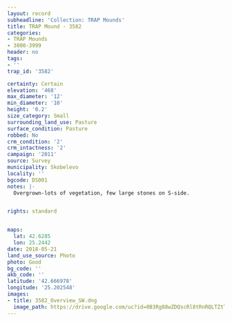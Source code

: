 ```yaml
---
layout: record
subheadline: 'Collection: TRAP Mounds'
title: TRAP Mound - 3582
categories:
- TRAP Mounds
- 3000-3999
header: no
tags:
- ''
trap_id: '3582'

certainty: Certain
elevation: '468'
max_diameter: '12'
min_diameter: '10'
height: '0.2'
size_category: Small
surrounding_land_use: Pasture
surface_condition: Pasture
robbed: No
crm_condition: '2'
crm_intactness: '2'
campaign: '2011'
source: Survey
municipality: Skobelevo
locality: ''
bgcode: DS001
notes: |-
  Overgrown-lots of vegetation, few large stones on S-side.


rights: standard


maps:
  lat: 42.6285
  lon: 25.2442
date: 2018-05-21
land_use_source: Photo
photo: Good
bg_code: ''
akb_code: ''
latitude: '42.666978'
longitude: '25.202548'
images:
- title: 3582_Overview_SW.dng
  image_path: https://drive.google.com/uc?id=0B3Rg88wZDQscRl8tRnRQLTZtTHc
---
```

